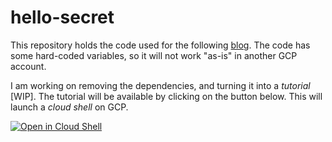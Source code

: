 # hello-secret

This repository holds the code used for the following [blog](https://nicks-playground.net/posts/cloud-run-and-secret-manager-in-clojurescript/). The code has some hard-coded variables, so it will not work "as-is" in another GCP account.

I am working on removing the dependencies, and turning it into a _tutorial_ [WIP].
The tutorial will be available by clicking on the button below.  This will launch
a *cloud shell* on GCP.

[![Open in Cloud Shell](https://gstatic.com/cloudssh/images/open-btn.png)](https://ssh.cloud.google.com/cloudshell/open?cloudshell_git_repo=https://github.com/nbrandaleone/hello-secret.git&cloudshell_tutorial=tutorial.md)
